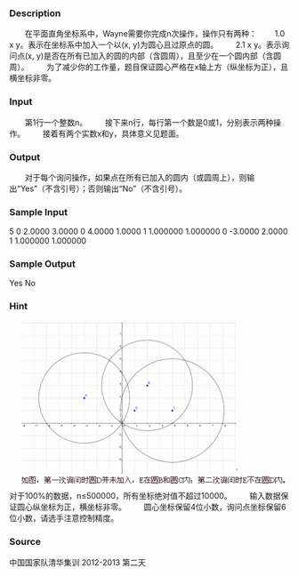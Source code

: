 
### Description
　　在平面直角坐标系中，Wayne需要你完成n次操作，操作只有两种：
　　1.0 x y。表示在坐标系中加入一个以(x, y)为圆心且过原点的圆。
　　2.1 x y。表示询问点(x, y)是否在所有已加入的圆的内部（含圆周），且至少在一个圆内部（含圆周）。
　　为了减少你的工作量，题目保证圆心严格在x轴上方（纵坐标为正），且横坐标非零。

### Input
　　第1行一个整数n。
　　接下来n行，每行第一个数是0或1，分别表示两种操作。
　　接着有两个实数x和y，具体意义见题面。

### Output
　　对于每个询问操作，如果点在所有已加入的圆内（或圆周上），则输出“Yes”（不含引号）；否则输出“No”（不含引号）。

### Sample Input
5
0 2.0000 3.0000
0 4.0000 1.0000
1 1.000000 1.000000
0 -3.0000 2.0000
1 1.000000 1.000000

### Sample Output
Yes
No
### Hint

![](/JudgeOnline/upload/201212/11(6).jpg)
对于100%的数据，n≤500000，所有坐标绝对值不超过10000。
　　输入数据保证圆心纵坐标为正，横坐标非零。
　　圆心坐标保留4位小数，询问点坐标保留6位小数，请选手注意控制精度。




### Source
中国国家队清华集训 2012-2013 第二天